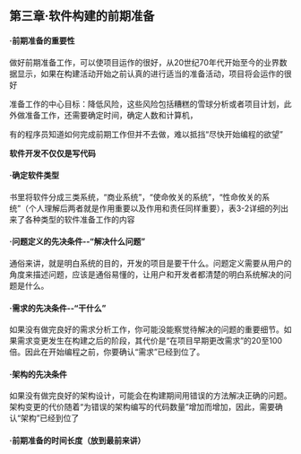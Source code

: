 ## 第三章·软件构建的前期准备

#### ·前期准备的重要性

做好前期准备工作，可以使项目运作的很好，从20世纪70年代开始至今的业界数据显示，如果在构建活动开始之前认真的进行适当的准备活动，项目将会运作的很好

准备工作的中心目标：降低风险，这些风险包括糟糕的雪球分析或者项目计划，此外做准备工作，还需要确定时间，确定人数和计算机，

有的程序员知道如何完成前期工作但并不去做，难以抵挡“尽快开始编程的欲望”

**软件开发不仅仅是写代码**



#### ·确定软件类型

书里将软件分成三类系统，“商业系统”，“使命攸关的系统”，“性命攸关的系统”（个人理解后两者就是作用重要以及作用和责任同样重要），表3-2详细的列出来了各种类型的软件准备工作的内容



#### ·问题定义的先决条件--“解决什么问题”

通俗来讲，就是明白系统的目的，开发的项目是要干什么。问题定义需要从用户的角度来描述问题，应该是通俗易懂的，让用户和开发者都清楚的明白系统解决的问题是什么。



#### ·需求的先决条件--“干什么”

如果没有做完良好的需求分析工作，你可能没能察觉待解决的问题的重要细节。如果需求变更发生在构建之后的阶段，其代价是“在项目早期更改需求”的20至100倍。因此在开始编程之前，你要确认“需求”已经到位了。

#### ·架构的先决条件

如果没有做完良好的架构设计，可能会在构建期间用错误的方法解决正确的问题。架构变更的代价随着“为错误的架构编写的代码数量”增加而增加，因此，需要确认“架构”已经到位了

#### ·前期准备的时间长度（放到最前来讲）

